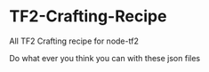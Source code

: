 # TF2-Crafting-Recipe
All TF2 Crafting recipe for node-tf2

Do what ever you think you can with these json files
